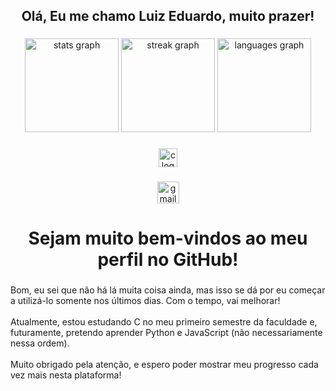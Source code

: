 <h2 align="center">Olá, Eu me chamo Luiz Eduardo, muito prazer!</h2>

###

<div align="center">
  <img src="https://github-readme-stats.vercel.app/api?username=Luiz-Eduardo-SF&hide_title=false&hide_rank=false&show_icons=true&include_all_commits=true&count_private=true&disable_animations=false&theme=dracula&locale=en&hide_border=false" height="150" alt="stats graph"  />
  <img src="https://streak-stats.demolab.com?user=Luiz-Eduardo-SF&locale=en&mode=daily&theme=dracula&hide_border=false&border_radius=5" height="150" alt="streak graph"  />
  <img src="https://github-readme-stats.vercel.app/api/top-langs?username=Luiz-Eduardo-SF&locale=en&hide_title=false&layout=compact&card_width=320&langs_count=5&theme=dracula&hide_border=false" height="150" alt="languages graph"  />
</div>

###

<div align="center">
  <img src="https://cdn.jsdelivr.net/gh/devicons/devicon/icons/c/c-plain.svg" height="30" alt="c logo"  />
</div>

###

<div align="center">
  <a href="luiz2812.1326614@gmail.com" target="_blank">
    <img src="https://img.shields.io/static/v1?message=Gmail&logo=gmail&label=&color=D14836&logoColor=white&labelColor=&style=for-the-badge" height="35" alt="gmail logo"  />
  </a>
</div>

###

<h1 align="center">Sejam muito bem-vindos ao meu perfil no GitHub!</h1>

###

<p align="left">Bom, eu sei que não há lá muita coisa ainda, mas isso se dá por eu começar a utilizá-lo somente nos últimos dias. Com o tempo, vai melhorar!<br><br>Atualmente, estou estudando C no meu primeiro semestre da faculdade e, futuramente, pretendo aprender Python e JavaScript (não necessariamente nessa ordem).<br><br>Muito obrigado pela atenção, e espero poder mostrar meu progresso cada vez mais nesta plataforma!</p>

###
